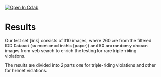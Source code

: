 [![Open In Colab](https://colab.research.google.com/assets/colab-badge.svg)](https://colab.research.google.com/drive/1fk1LdFSIErgKo6ADLgX-HIWJckI1HZlq#scrollTo=q65xJQg4bc0G)

# Results
Our test set [link] consists of 310 images, where 260 are from the filtered IDD Dataset (as mentioned in this [paper]) and 50 are randomly chosen images from web search to enrich the testing for rare triple-riding violations.

The results are divided into 2 parts one for triple-riding violations and other for helmet violations.
